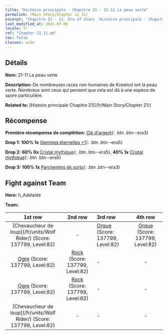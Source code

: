 ```yaml
---
title: "Histoire principale - Chapitre 21 - 21-11 La peau verte"
permalink: /Main Story/Chapter 21_11/
excerpt: "Chapitre 21 - 11. Era of Chaos  Histoire principale - Chapitre 21_11. 21-11 La peau verte"
last_modified_at: 2021-07-06
locale: fr
ref: "Chapter 21_11.md"
toc: false
classes: wide
---
```


## Détails

 **Nom:** 21-11 La peau verte

 **Description:** De nombreuses races non humaines de Krewlod ont la peau verte. Nombreux sont ceux qui pensent que cela est dû à une espèce de spore particulière.

 **Related to:** [Histoire principale Chapitre 21](/fr/Main Story/Chapter 21/)

## Récompense

 **Première récompense de complétion:** [Clé d'argent](/ItemsFR/con_693/){: .btn .btn--era3}

 **Drop 1:** **100% 1x** [Gemmes éternelles +1](/ItemsFR/mat_72/){: .btn .btn--era5}

 **Drop 2:** **60% 0x** [Cristal mythique](/ItemsFR/mat_66/){: .btn .btn--era5}, **40% 1x** [Cristal mythique](/ItemsFR/mat_66/){: .btn .btn--era5}

 **Drop 3:** **100% 1x** [Parchemins de sorts](/ItemsFR/con_694/){: .btn .btn--era3}


## Fight against Team
 **Hero:** h_Adelaide

 **Team:**


  | 1st row | 2nd row | 3rd row | 4th row |
  |:----:|:----:|:----|:----:|
  | [Chevaucheur de loup](/fr/units/Wolf Rider/) (Score: 137799, Level:82)  | - | [Orque](/fr/units/Orc/) (Score: 137799, Level:82)  | [Orque](/fr/units/Orc/) (Score: 137799, Level:82)  |
  | [Ogre](/fr/units/Ogre/) (Score: 137799, Level:82)  | [Rock](/fr/units/Roc/) (Score: 137799, Level:82)  | - | - |
  | [Ogre](/fr/units/Ogre/) (Score: 137799, Level:82)  | [Rock](/fr/units/Roc/) (Score: 137799, Level:82)  | - | - |
  | [Chevaucheur de loup](/fr/units/Wolf Rider/) (Score: 137799, Level:82)  | - | - | - |


